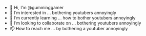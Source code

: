 - 👋 Hi, I’m @gumminggamer
- 👀 I’m interested in ... bothering youtubers annoyingly
- 🌱 I’m currently learning ... how to bother youtubers annoyingly
- 💞️ I’m looking to collaborate on ... bothering youtubers annoyingly
- 📫 How to reach me ... by bothering a youtuber annoyingly

<!---
gumminggamer/gumminggamer is a ✨ special ✨ repository because its `README.md` (this file) appears on your GitHub profile.
You can click the Preview link to take a look at your changes.
--->

